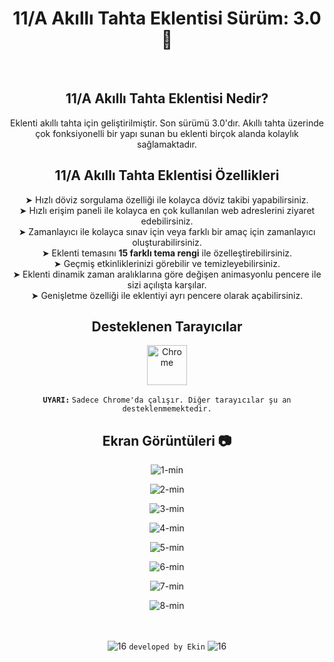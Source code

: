 <div align="center">
  
# 11/A Akıllı Tahta Eklentisi Sürüm: 3.0 🎉

<br>

## 11/A Akıllı Tahta Eklentisi Nedir?
Eklenti akıllı tahta için geliştirilmiştir. Son sürümü 3.0'dır.
Akıllı tahta üzerinde çok fonksiyonelli bir yapı sunan bu eklenti
birçok alanda kolaylık sağlamaktadır.

## 11/A Akıllı Tahta Eklentisi Özellikleri

➤ Hızlı döviz sorgulama özelliği ile kolayca döviz takibi yapabilirsiniz. <br>
➤ Hızlı erişim paneli ile kolayca en çok kullanılan web adreslerini ziyaret edebilirsiniz. <br>
➤ Zamanlayıcı ile kolayca sınav için veya farklı bir amaç için zamanlayıcı oluşturabilirsiniz. <br>
➤ Eklenti temasını <b>15 farklı tema rengi</b> ile özelleştirebilirsiniz. <br>
➤ Geçmiş etkinliklerinizi görebilir ve temizleyebilirsiniz. <br>
➤ Eklenti dinamik zaman aralıklarına göre değişen animasyonlu pencere ile sizi açılışta karşılar. <br>
➤ Genişletme özelliği ile eklentiyi ayrı pencere olarak açabilirsiniz. <br>

## Desteklenen Tarayıcılar
  
<img width="64" alt="Chrome" src="https://user-images.githubusercontent.com/95717415/151046778-e77289cb-1542-4d46-ae73-de1ad231da32.png">
  
  <b>`UYARI:` </b> `Sadece Chrome'da çalışır. Diğer tarayıcılar şu an desteklenmemektedir.`
  
## Ekran Görüntüleri 📷

![1-min](https://user-images.githubusercontent.com/95717415/151607437-e95537ae-a841-42fa-967b-719f51c88d71.png)
  
![2-min](https://user-images.githubusercontent.com/95717415/151607446-76d81db1-702e-4829-a209-22e8941220a7.png)
  
![3-min](https://user-images.githubusercontent.com/95717415/151607454-9fc17706-e9bf-465b-9036-c2abd7ffb48d.png)
  
![4-min](https://user-images.githubusercontent.com/95717415/151607462-c50be84b-ff87-40b9-bd41-1ce4fce6cf3a.png)
  
![5-min](https://user-images.githubusercontent.com/95717415/151607474-efaafe22-80db-4313-acb0-483a313288bd.png)
  
![6-min](https://user-images.githubusercontent.com/95717415/151607483-2ac6dcfe-9fbf-4894-8fd7-acde88526995.png)
  
![7-min](https://user-images.githubusercontent.com/95717415/151607489-39fcd73d-4d71-4e97-bd39-1c0b4fd3995d.png)
  
![8-min](https://user-images.githubusercontent.com/95717415/151607509-639d6e67-3045-4d4e-b766-564263e9f31e.png)

  
  <br><br>
![16](https://user-images.githubusercontent.com/95717415/151242069-a7465549-6735-4eef-9063-1e1ac138d8db.png) <span>`developed by Ekin`</span> ![16](https://user-images.githubusercontent.com/95717415/151242069-a7465549-6735-4eef-9063-1e1ac138d8db.png)
  
</div>
